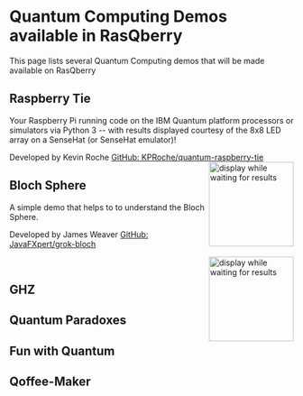 # Quantum Computing Demos available in RasQberry

This page lists several Quantum Computing demos that will be made available on RasQberry

## Raspberry Tie

Your Raspberry Pi running code on the IBM Quantum platform processors or simulators via Python 3 -- with results displayed courtesy of the 8x8 LED array on a SenseHat (or SenseHat emulator)!

Developed by Kevin Roche [GitHub: KPRoche/quantum-raspberry-tie](https://github.com/KPRoche/quantum-raspberry-tie)
<img src='![New Logo Screen.png](https://github.com/KPRoche/quantum-raspberry-tie/raw/main/New%20Logo%20Screen.png)' width='150' alt='display while waiting for results' style='float:right;'><br/> 


## Bloch Sphere

A simple demo that helps to to understand the Bloch Sphere.

Developed by James Weaver [GitHub: JavaFXpert/grok-bloch](https://github.com/JavaFXpert/grok-bloch)

<img src='Artwork/BlochSphere.png' width='150' alt='display while waiting for results' style='float:right;'><br/>



## GHZ

## Quantum Paradoxes

## Fun with Quantum

## Qoffee-Maker
